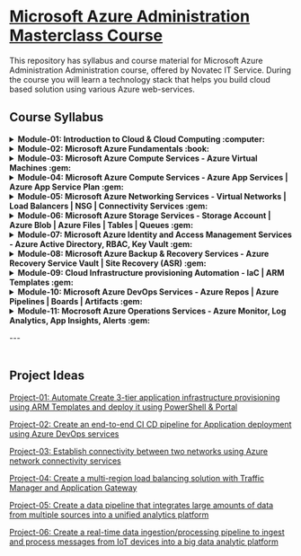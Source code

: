 # [Microsoft Azure Administration Masterclass Course](https://novatec.co.in/)

This repository has syllabus and course material for Microsoft Azure Administration Administration course, offered by Novatec IT Service.
During the course you will learn a technology stack that helps you build cloud based solution using various Azure web-services.

## Course Syllabus

<details>
 <summary> <b> Module-01: Introduction to Cloud & Cloud Computing :computer: </b>  </summary>
  
 * Cloud Overview
 
 * Traditional IT Infrastructure VS Cloud
 
 * Cloud Service Models
  
 * Cloud Deployment Models
  
 * Virtualization Primer 
    
</details>

<details>
 <summary> <b> Module-02: Microsoft Azure Fundamentals :book: </b>  </summary>
  
  *  Introduction to Microsoft Azure
  
  *  Auzre Global Infrastructure
  
  *  Setting up Azure Environment
  
  *  Different ways of accessing Azure web-services: Powershell, Azure CLI, Portal, REST API
  
  *  Different ways of buying Azure services
  
  *  Explore Azure CloudShell
  
  *  Azure Organization Hierarchy: Management Group, Subscription, Resource Group, Resource
  
  *  Azure Subscription Governance Strategies
  
  *  <b>Hands-on Labs</b>
    
</details>
  
<details>
 <summary> <b> Module-03: Microsoft Azure Compute Services - Azure Virtual Machines :gem: </b>  </summary>
  
  * Overview of Azure Virtual Machines
  
  * Azure Virtual Machine: Images and Instances
  
  * Azure Virtual Machine: Types
  
  * Azure Virtual Machine: Types of Provisioning
  
  * Azure Virtual Machine Storage: Data Disks (for persistent storage)
  
  * Azure VM Management and Automation using Azure VM Extensions
  
  * Azure VM: High-availability and Autoscaling services
    1. Zone based redundancy
    2. Availability-sets
    3. Scale-sets
  
  * Understand Load Balancing mechanism and explore Azure Load Balancing services
   
  * Azure Virtual Machine: Pricing
  
  * Real World Use-cases and Best Practices

  * <b>Hands-on Labs</b>
 
</details> 

<details>
 <summary> <b> Module-04: Microsoft Azure Compute Services - Azure App Services | Azure App Service Plan :gem: </b>  </summary>
 
  * Overview of <b>Azure App Service</b> and <b>App Service Plan</b>
  
  * Understanding the Azure App service configurations
  
  * Azure App Service: Deployment Slots
  
  * Azure App Service: Monitoring
  
  * Azure App Service: Pricing
  
  * Real World Use-cases and Best Practices
 
</details>

<details>
 <summary> <b> Module-05: Microsoft Azure Networking Services - Virtual Networks | Load Balancers | NSG | Connectivity Services :gem: </b>  </summary>
 
  * Networking Primer
  
  * Overview of Azure Virtual Network
  
  * Azure Virtual Network Endpoints
  
  * Azure Network Security services
    - Network Security Group
    - Firewall
  * IP Address : Public IP, Private IP
  
  * Azure Load Balancing services
    - Azure Load Balancer (Layer-4)
    - Azure Application Gateway (Layer-7)
    - Azure Traffic Manager (Layer-7)
  
  * Azure Virtual Network connectivity use-cases and mechanisms
    - VNet Peering
    - Point-to-Site VPN
    - Site-to-Site VPN 
    - Express Route
  
  * Understand NAT mechanism | Explore Azure NAT Gateway service | Use-cases
   
  * Understand significance of Bastion resource in a solution | Explore Azure Bastion Service | Use-cases
  
  *  Explore Azure NetworkWatcher services and its features
  
  * Azure Networking Services: Pricing
 
</details>


<details>
 <summary> <b> Module-06: Microsoft Azure Storage Services - Storage Account | Azure Blob | Azure Files | Tables | Queues :gem: </b>  </summary>
 
  * Understanding the need of Storage services in an Application | Use-cases
  
  * Overview of Azure Storage Account
  
  * Type of Azure Storage Account
    - Standard General Purpose v2
    - Premium Page Blobs
    - Premium Block Blobs
    - Premium File Shares
  
  * Azure Storage Account: Authorization Techniques
    - Shared Access Token (SAS)
    - Access Keys
    - Azure AD Credentials
  
  * Azure Storage Account: Data Redundancy (HA)
    - Locally Redundant Storage (LRS)
    - Zone Redundant Storage (ZRS)
    - Geo Redundant Storage (GRS)
    - Read Access Geo Redundant Storage (RGRS)
    - Geo Zone Redundant Storage (GZRS)
  
  * Azure Storage Account and Blob Access Tiers
  
  * Azure Storage Account: Lifecycle Policies
  
  * Azure Storage Account: Firewall & Network settings
  
  * Azure Storage Services: Pricing
 
</details>

<details>
 <summary> <b> Module-07: Microsoft Azure Identity and Access Management Services - Azure Active Directory, RBAC, Key Vault :gem: </b>  </summary>
 
 
</details>


<details>
 <summary> <b> Module-08: Microsoft Azure Backup & Recovery Services - Azure Recovery Service Vault | Site Recovery (ASR) :gem: </b>  </summary>
 
 
</details>


<details>
 <summary> <b> Module-09: Cloud Infrastructure provisioning Automation - IaC | ARM Templates :gem: </b>  </summary>
 
 
</details>


<details>
 <summary> <b> Module-10: Microsoft Azure DevOps Services - Azure Repos | Azure Pipelines | Boards | Artifacts :gem: </b>  </summary>
 
 
</details>


<details>
 <summary> <b> Module-11: Mocrosoft Azure Operations Services - Azure Monitor, Log Analytics, App Insights, Alerts :gem: </b>  </summary>
 
 
</details>

 ---<br><br>
  
## Project Ideas

[Project-01: Automate Create 3-tier application infrastructure provisioning using ARM Templates and deploy it using PowerShell & Portal]()
  
[Project-02: Create an end-to-end CI CD pipeline for Application deployment using Azure DevOps services]()
  
[Project-03: Establish connectivity between two networks using Azure network connectivity services]()
  
[Project-04: Create a multi-region load balancing solution with Traffic Manager and Application Gateway](https://learn.microsoft.com/en-us/azure/architecture/high-availability/reference-architecture-traffic-manager-application-gateway)
  
[Project-05: Create a data pipeline that integrates large amounts of data from multiple sources into a unified analytics platform](https://learn.microsoft.com/en-us/azure/architecture/example-scenario/data/data-warehouse)

[Project-06: Create a real-time data ingestion/processing pipeline to ingest and process messages from IoT devices into a big data analytic platform](https://learn.microsoft.com/en-us/azure/architecture/example-scenario/data/realtime-analytics-vehicle-iot)
